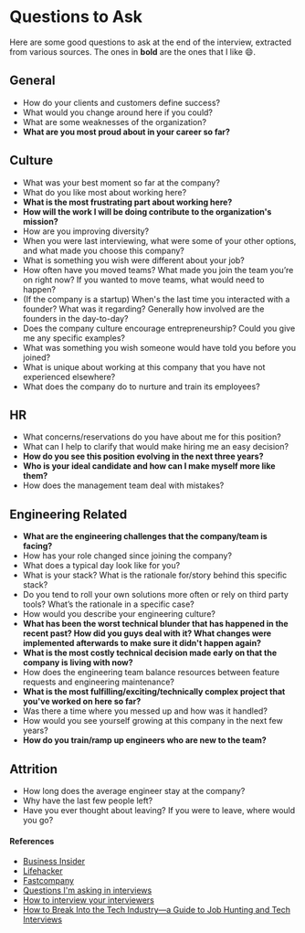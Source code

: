 Questions to Ask
==

Here are some good questions to ask at the end of the interview, extracted from various sources. The ones in **bold** are the ones that I like 😄.

## General

- How do your clients and customers define success?
- What would you change around here if you could?
- What are some weaknesses of the organization?
- **What are you most proud about in your career so far?**

## Culture

- What was your best moment so far at the company?
- What do you like most about working here?
- **What is the most frustrating part about working here?**
- **How will the work I will be doing contribute to the organization's mission?**
- How are you improving diversity?
- When you were last interviewing, what were some of your other options, and what made you choose this company?
- What is something you wish were different about your job?
- How often have you moved teams? What made you join the team you’re on right now? If you wanted to move teams, what would need to happen?
- (If the company is a startup) When's the last time you interacted with a founder? What was it regarding? Generally how involved are the founders in the day-to-day?
- Does the company culture encourage entrepreneurship? Could you give me any specific examples?
- What was something you wish someone would have told you before you joined?
- What is unique about working at this company that you have not experienced elsewhere?
- What does the company do to nurture and train its employees?

## HR

- What concerns/reservations do you have about me for this position?
- What can I help to clarify that would make hiring me an easy decision?
- **How do you see this position evolving in the next three years?**
- **Who is your ideal candidate and how can I make myself more like them?**
- How does the management team deal with mistakes?

## Engineering Related

- **What are the engineering challenges that the company/team is facing?**
- How has your role changed since joining the company?
- What does a typical day look like for you?
- What is your stack? What is the rationale for/story behind this specific stack?
- Do you tend to roll your own solutions more often or rely on third party tools? What’s the rationale in a specific case?
- How would you describe your engineering culture?
- **What has been the worst technical blunder that has happened in the recent past? How did you guys deal with it? What changes were implemented afterwards to make sure it didn't happen again?**
- **What is the most costly technical decision made early on that the company is living with now?**
- How does the engineering team balance resources between feature requests and engineering maintenance?
- **What is the most fulfilling/exciting/technically complex project that you've worked on here so far?**
- Was there a time where you messed up and how was it handled?
- How would you see yourself growing at this company in the next few years?
- **How do you train/ramp up engineers who are new to the team?**

## Attrition

- How long does the average engineer stay at the company?
- Why have the last few people left?
- Have you ever thought about leaving? If you were to leave, where would you go?

#### References

- [Business Insider](http://www.businessinsider.sg/impressive-job-interview-questions-2015-3/)
- [Lifehacker](http://lifehacker.com/ask-this-question-to-end-your-job-interview-on-a-good-n-1787624433)
- [Fastcompany](https://www.fastcompany.com/40406730/7-questions-recruiters-at-amazon-spotify-and-more-want-you-to-ask)
- [Questions I'm asking in interviews](http://jvns.ca/blog/2013/12/30/questions-im-asking-in-interviews/)
- [How to interview your interviewers](http://blog.alinelerner.com/how-to-interview-your-interviewers/)
- [How to Break Into the Tech Industry—a Guide to Job Hunting and Tech Interviews](https://haseebq.com/how-to-break-into-tech-job-hunting-and-interviews/)
